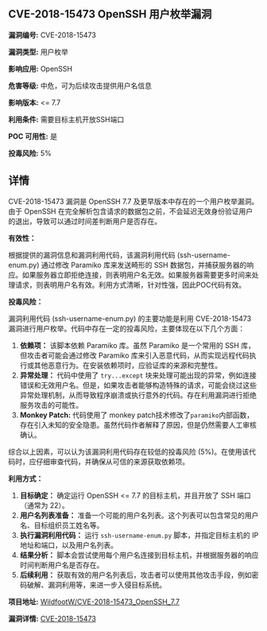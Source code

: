 ## CVE-2018-15473 OpenSSH 用户枚举漏洞

**漏洞编号:** CVE-2018-15473

**漏洞类型:** 用户枚举

**影响应用:** OpenSSH

**危害等级:** 中危，可为后续攻击提供用户名信息

**影响版本:** <= 7.7

**利用条件:** 需要目标主机开放SSH端口

**POC 可用性:** 是

**投毒风险:** 5%

## 详情

CVE-2018-15473 漏洞是 OpenSSH 7.7 及更早版本中存在的一个用户枚举漏洞。由于 OpenSSH 在完全解析包含请求的数据包之前，不会延迟无效身份验证用户的退出，导致可以通过时间差判断用户是否存在。

**有效性：**

根据提供的漏洞信息和漏洞利用代码，该漏洞利用代码 (ssh-username-enum.py) 通过修改 Paramiko 库来发送畸形的 SSH 数据包，并捕获服务器的响应。如果服务器立即拒绝连接，则表明用户名无效。如果服务器需要更多时间来处理请求，则表明用户名有效。利用方式清晰，针对性强，因此POC代码有效。

**投毒风险：**

漏洞利用代码 (ssh-username-enum.py) 的主要功能是利用 CVE-2018-15473 漏洞进行用户枚举。代码中存在一定的投毒风险，主要体现在以下几个方面：

1.  **依赖项：** 该脚本依赖 Paramiko 库。虽然 Paramiko 是一个常用的 SSH 库，但攻击者可能会通过修改 Paramiko 库来引入恶意代码，从而实现远程代码执行或其他恶意行为。在安装依赖项时，应验证库的来源和完整性。
2.  **异常处理：** 代码中使用了 `try...except` 块来处理可能出现的异常，例如连接错误和无效用户名。但是，如果攻击者能够构造特殊的请求，可能会绕过这些异常处理机制，从而导致程序崩溃或执行意外的代码。存在利用漏洞进行拒绝服务攻击的可能性。
3.  **Monkey Patch:** 代码使用了 monkey patch技术修改了`paramiko`内部函数，存在引入未知的安全隐患。虽然代码作者解释了原因，但是仍然需要人工审核确认。

综合以上因素，可以认为该漏洞利用代码存在较低的投毒风险 (5%)。在使用该代码时，应仔细审查代码，并确保从可信的来源获取依赖项。

**利用方式：**

1.  **目标确定：** 确定运行 OpenSSH <= 7.7 的目标主机，并且开放了 SSH 端口（通常为 22）。
2.  **用户名列表准备：** 准备一个可能的用户名列表。这个列表可以包含常见的用户名、目标组织员工姓名等。
3.  **执行漏洞利用代码：** 运行 `ssh-username-enum.py` 脚本，并指定目标主机的 IP 地址和端口，以及用户名列表。
4.  **结果分析：** 脚本会尝试使用每个用户名连接到目标主机，并根据服务器的响应时间判断用户名是否存在。
5.  **后续利用：** 获取有效的用户名列表后，攻击者可以使用其他攻击手段，例如密码破解、漏洞利用等，来进一步入侵目标系统。

**项目地址:** [WildfootW/CVE-2018-15473_OpenSSH_7.7](https://github.com/WildfootW/CVE-2018-15473_OpenSSH_7.7)

**漏洞详情:** [CVE-2018-15473](https://nvd.nist.gov/vuln/detail/CVE-2018-15473)